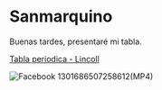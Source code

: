 # Sanmarquino
Buenas tardes, presentaré mi tabla.

[Tabla periodica - Lincoll](https://github.com/Letnash/Sanmarquino/files/9760078/plantilla-tabla-periodica-hoja-calculo.xlsx)

![Facebook 1301686507258612(MP4)](https://user-images.githubusercontent.com/114767318/195208279-2d984453-9983-4f59-b0c2-9ae2a1dec86c.gif)


